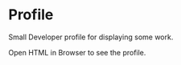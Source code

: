 # Profile
Small Developer profile for displaying some work.

Open HTML in Browser to see the profile. 